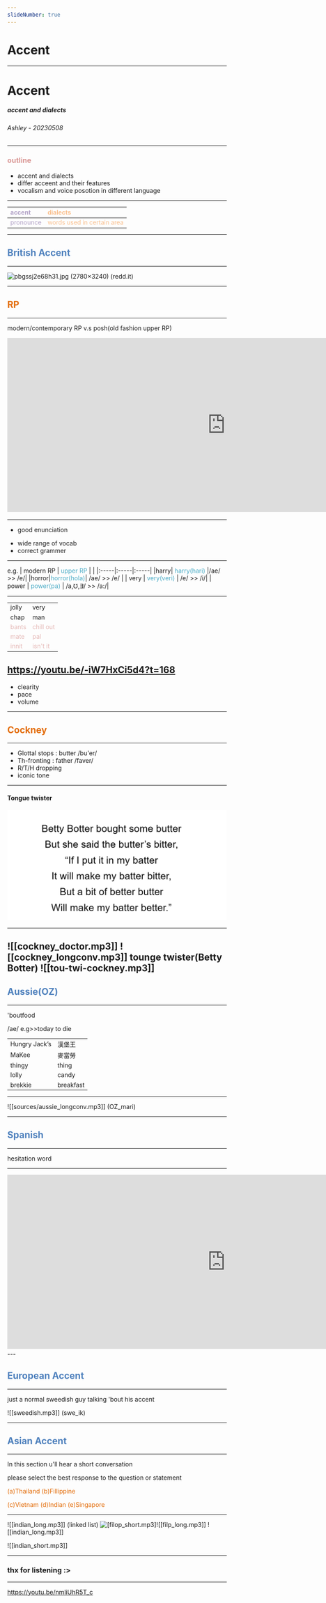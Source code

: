 ```yaml
---
slideNumber: true
---
```


<!-- .slide: data-auto-animate -->
# Accent

---
<!-- .slide: data-auto-animate -->

# Accent
##### accent and dialects 
###### *Ashley - 20230508*

---

### <font color="#d99694">outline</font>
- accent and dialects
- differ acceent and their features
- vocalism and voice posotion in different language

---
|<font color="#b2a2c7"> accent</font>     | <font color="#fac08f">dialects </font>    |
|:-----|:-----|
|  <font color="#b2a2c7">pronounce</font>  |  <font color="#fac08f">words used in certain area</font>    |

---

## <font color="#4f81bd">British Accent</font>
---
![pbgssj2e68h31.jpg (2780×3240) (redd.it)](https://i.redd.it/pbgssj2e68h31.jpg)

---
## <font color="#e36c09">RP</font>

---
modern/contemporary RP v.s posh(old fashion upper RP)
<iframe width="1000" height="400" src="https://www.youtube.com/embed/Nj0Rh__1kDw?start=60" title="YouTube video player" frameborder="0" allow="accelerometer; autoplay; clipboard-write; encrypted-media; gyroscope; picture-in-picture; web-share" allowfullscreen></iframe>

---


- good enunciation
+ wide range of vocab
+ correct grammer

---

e.g.
| modern RP  |  <font color="#4bacc6">upper RP</font>   | |
|:-----|:-----|:-----|
|harry|<font color="#4bacc6"> harry(hari) </font>   |/ae/ >> /e/|
|horror|<font color="#4bacc6">horror(hola)</font>| /ae/ >> /e/ |
|  very    |  <font color="#4bacc6">very(veri)</font>   | /e/ >> /i/|
|   power   |  <font color="#4bacc6">power(pa)</font>    | /a,℧,∃/ >> /a:/|

---

|                                    |                                        |
|:---------------------------------- |:-------------------------------------- |
| jolly                              | very                                   |
| chap                               | man                                    |
| <font color="#e5b9b7">bants</font> | <font color="#e5b9b7">chill out</font> |
| <font color="#e5b9b7">mate</font>  | <font color="#e5b9b7">pal</font>       |
| <font color="#e5b9b7">innit</font>                                  |  <font color="#e5b9b7">isn't it</font>                                   |

https://youtu.be/-iW7HxCi5d4?t=168
---
- clearity
- pace
- volume
---
## <font color="#e36c09">Cockney</font>
---
- Glottal stops : butter /bu'er/
- Th-fronting : father /faver/
- R/T/H dropping
- iconic tone
---
#### Tongue twister
 
![image.png|550](https://raw.githubusercontent.com/laudantstolam/imagesource/main/202305080859646.png)

---
![[cockney_doctor.mp3]]
![[cockney_longconv.mp3]]
tounge twister(Betty Botter)
![[tou-twi-cockney.mp3]]
---
## <font color="#4f81bd">Aussie(OZ)</font>
---

'boutfood

/ae/ e.g>>today to die

|||
|:---|:---|
|Hungry Jack’s| 漢堡王|
|MaKee|麥當勞|
|thingy|thing|
|lolly|candy|
|brekkie|breakfast|

---
![[sources/aussie_longconv.mp3]]
(OZ_mari) 

---
## <font color="#4f81bd">Spanish</font>
---
hesitation word 

---
<iframe width="1000" height="400" src="https://www.youtube.com/embed/vXmDYTBL5zA?start=32" title="YouTube video player" frameborder="0" allow="accelerometer; autoplay; clipboard-write; encrypted-media; gyroscope; picture-in-picture; web-share" allowfullscreen></iframe>
---

## <font color="#4f81bd">European Accent</font>

---

just a normal sweedish guy talking 'bout his accent


![[sweedish.mp3]]
(swe_ik)

---
## <font color="#4f81bd">Asian Accent</font>

---
In this section u'll hear a short conversation

please select the best response to the question or statement

<font color="#e36c09">(a)Thailand    (b)Fillippine </font>

<font color="#e36c09">(c)Vietnam (d)Indian (e)Singapore</font>

---
![[indian_long.mp3]] (linked list)
![[filop_short.mp3]](miwie)![[filp_long.mp3]]
![[indian_long.mp3]]

![[indian_short.mp3]]

---
### thx for listening :>

---
https://youtu.be/nmliUhR5T_c